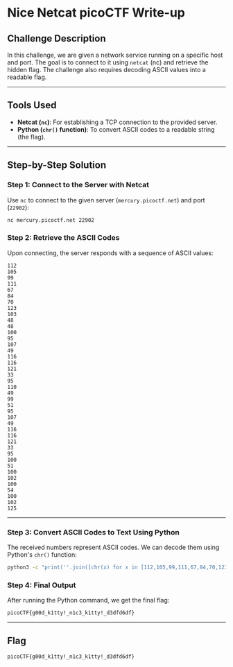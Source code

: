 # Nice Netcat picoCTF Write-up

## **Challenge Description**
In this challenge, we are given a network service running on a specific host and port. The goal is to connect to it using `netcat` (nc) and retrieve the hidden flag. The challenge also requires decoding ASCII values into a readable flag.

---

## **Tools Used**
- **Netcat (`nc`)**: For establishing a TCP connection to the provided server.
- **Python (`chr()` function)**: To convert ASCII codes to a readable string (the flag).

---

## **Step-by-Step Solution**

### **Step 1: Connect to the Server with Netcat**
Use `nc` to connect to the given server (`mercury.picoctf.net`) and port (`22902`):

```bash
nc mercury.picoctf.net 22902
```

### **Step 2: Retrieve the ASCII Codes**
Upon connecting, the server responds with a sequence of ASCII values:

```
112
105
99
111
67
84
70
123
103
48
48
100
95
107
49
116
116
121
33
95
110
49
99
51
95
107
49
116
116
121
33
95
100
51
100
102
100
54
100
102
125
```

---

### **Step 3: Convert ASCII Codes to Text Using Python**
The received numbers represent ASCII codes. We can decode them using Python's `chr()` function:

```bash
python3 -c "print(''.join([chr(x) for x in [112,105,99,111,67,84,70,123,103,48,48,100,95,107,49,116,116,121,33,95,110,49,99,51,95,107,49,116,116,121,33,95,100,51,100,102,100,54,100,102,125]]))"
```

### **Step 4: Final Output**
After running the Python command, we get the final flag:

```
picoCTF{g00d_k1tty!_n1c3_k1tty!_d3dfd6df}
```

---

## **Flag**
```
picoCTF{g00d_k1tty!_n1c3_k1tty!_d3dfd6df}
```